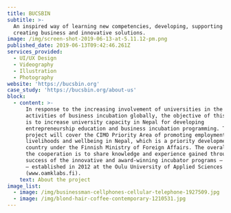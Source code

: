 ```yaml
---
title: BUCSBIN
subtitle: >-
  An inspired way of learning new competencies, developing, supporting &
  creating business and innovative solutions.
image: /img/screen-shot-2019-06-13-at-5.11.12-pm.png
published_date: 2019-06-13T09:42:46.261Z
services_provided:
  - UI/UX Design
  - Videography
  - Illustration
  - Photography
website: 'https://bucsbin.org'
case_study: 'https://bucsbin.org/about-us'
block:
  - content: >-
      In response to the increasing involvement of universities in the applied
      activities of business incubation globally, the objective of this project
      is to increase university capacity in Nepal for developing
      entrepreneurship education and business incubation programming. The
      project will cover the CIMO Priority Area of promoting employment,
      livelihoods and wellbeing in Nepal, which is a priority development
      country under the Finnish Ministry of Foreign Affairs. The overall goal of
      the cooperation is to share knowledge and experience gained through the
      success of the innovative and award-winning incubator programs – Oamk LABs
      – established in 2012 at the Oulu University of Applied Sciences
      (www.oamklabs.fi).
    text: About the project
image_list:
  - image: /img/businessman-cellphones-cellular-telephone-1927509.jpg
  - image: /img/blond-hair-coffee-contemporary-1210531.jpg
---
```


